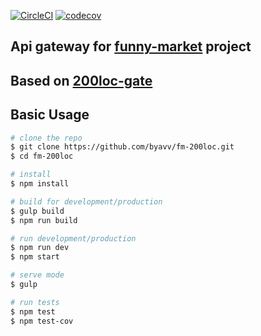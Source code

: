 [![CircleCI][circle-image]][circle-url]
[![codecov][codecov-image]][codecov-url]

## Api gateway for [funny-market](https://github.com/byavv/funny-market) project
## Based on [200loc-gate](https://github.com/byavv/200Loc-gate)

## Basic Usage
```bash
# clone the repo
$ git clone https://github.com/byavv/fm-200loc.git
$ cd fm-200loc

# install 
$ npm install

# build for development/production
$ gulp build
$ npm run build 

# run development/production
$ npm run dev  
$ npm start    

# serve mode
$ gulp

# run tests
$ npm test
$ npm test-cov

```

[circle-image]: https://circleci.com/gh/byavv/fm-200loc.svg?style=shield
[circle-url]: https://circleci.com/gh/byavv/fm-200loc
[codecov-url]: https://codecov.io/gh/byavv/fm-200loc
[codecov-image]: https://codecov.io/gh/byavv/fm-200loc/branch/master/graph/badge.svg
